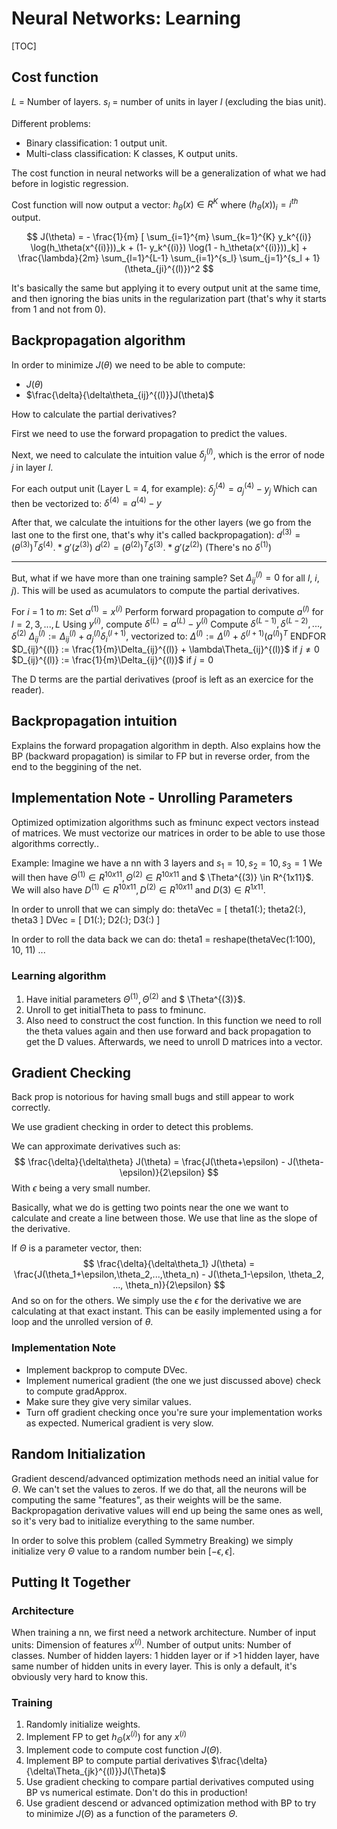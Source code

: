 # Neural Networks: Learning

[TOC]

## Cost function
$L$ = Number of layers.
$s_l$ = number of units in layer $l$ (excluding the bias unit).

Different problems:

* Binary classification: 1 output unit.
* Multi-class classification: K classes, K output units.

The cost function in neural networks will be a generalization of what we had before in logistic regression.

Cost function will now output a vector: $h_\theta(x) \in R^K$ where $(h_\theta(x))_i = i^{th}$ output.

$$
J(\theta) = - \frac{1}{m} [ \sum_{i=1}^{m} \sum_{k=1}^{K} y_k^{(i)} \log(h_\theta(x^{(i)}))_k + (1- y_k^{(i)}) \log(1 - h_\theta(x^{(i)}))_k] + \frac{\lambda}{2m} \sum_{l=1}^{L-1} \sum_{i=1}^{s_l} \sum_{j=1}^{s_l + 1} (\theta_{ji}^{(l)})^2
$$

It's basically the same but applying it to every output unit at the same time, and then ignoring the bias units in the regularization part (that's why it starts from 1 and not from 0).

## Backpropagation algorithm
In order to minimize $J(\theta)$ we need to be able to compute:

* $J(\theta)$
* $\frac{\delta}{\delta\theta_{ij}^{(l)}}J(\theta)$

How to calculate the partial derivatives?

First we need to use the forward propagation to predict the values.

Next, we need to calculate the intuition value $\delta_j^{(l)}$, which is the error of node $j$ in layer $l$.

For each output unit (Layer L = 4, for example):
$\delta_j^{(4)} = a_j^{(4)} - y_j$
Which can then be vectorized to:
$\delta^{(4)} = a^{(4)} - y$

After that, we calculate the intuitions for the other layers (we go from the last one to the first one, that's why it's called backpropagation):
$d^{(3)} = (\theta^{(3)})^T \delta^{(4)} .* g'(z^{(3)})$
$d^{(2)} = (\theta^{(2)})^T \delta^{(3)}
 .* g'(z^{(2)})$
(There's no $\delta^{(1)}$)

----

But, what if we have more than one training sample?
Set $\Delta_{ij}^{(l)} = 0$ for all $l$, $i$, $j$). This will be used as acumulators to compute the partial derivatives.

For $i$ = 1 to $m$:
Set $a^{(1)} = x^{(i)}$
Perform forward propagation to compute $a^{(l)}$ for $l = 2, 3, ..., L$
Using $y^{(i)}$, compute $\delta^{(L)} = a^{(L)} -  y^{(i)}$
Compute $\delta^{(L - 1)}, \delta^{(L - 2)},...,\delta^{(2)}$
$\Delta_{ij}^{(l)} := \Delta_{ij}^{(l)} + a_j^{(l)}\delta_i^{(l+1)}$, vectorized to: $\Delta^{(l)} := \Delta^{(l)} + \delta^{(l+1)} (a^{(l)})^T$
ENDFOR
$D_{ij}^{(l)} := \frac{1}{m}\Delta_{ij}^{(l)} + \lambda\Theta_{ij}^{(l)}$ if $j \neq 0$
$D_{ij}^{(l)} := \frac{1}{m}\Delta_{ij}^{(l)}$ if $j = 0$

The D terms are the partial derivatives (proof is left as an exercice for the reader).

## Backpropagation intuition
Explains the forward propagation algorithm in depth. Also explains how the BP (backward propagation) is similar to FP but in reverse order, from the end to the beggining of the net.

## Implementation Note - Unrolling Parameters
Optimized optimization algorithms such as fminunc expect vectors instead of matrices. We must vectorize our matrices in order to be able to use those algorithms correctly..

Example:
Imagine we have a nn with 3 layers and $s_1 = 10, s_2 = 10, s_3 = 1$
We will then have $\Theta^{(1)} \in R^{10x11}, \Theta^{(2)} \in R^{10x11}$ and $ \Theta^{(3)} \in R^{1x11}$.
We will also have $D^{(1)} \in R^{10x11}, D^{(2)} \in R^{10x11}$ and $D{(3)} \in R^{1x11}$.

In order to unroll that we can simply do:
thetaVec = [ theta1(:); theta2(:), theta3 ]
DVec = [ D1(:); D2(:); D3(:) ]

In order to roll the data back we can do:
theta1 = reshape(thetaVec(1:100), 10, 11)
...

### Learning algorithm
1. Have initial parameters $\Theta^{(1)}, \Theta^{(2)}$ and $ \Theta^{(3)}$.
2. Unroll to get initialTheta to pass to fminunc.
3. Also need to construct the cost function. In this function we need to roll the theta values again and then use forward and back propagation to get the D values. Afterwards, we need to unroll D matrices into a vector.


## Gradient Checking
Back prop is notorious for having small bugs and still appear to work correctly.

We use gradient checking in order to detect this problems.

We can approximate derivatives such as:
$$
\frac{\delta}{\delta\theta} J(\theta) = \frac{J(\theta+\epsilon) - J(\theta-\epsilon)}{2\epsilon}
$$
With $\epsilon$ being a very small number.

Basically, what we do is getting two points near the one we want to calculate and create a line between those. We use that line as the slope of the derivative.

If $\Theta$ is a parameter vector, then:
$$
\frac{\delta}{\delta\theta_1} J(\theta) = \frac{J(\theta_1+\epsilon,\theta_2,...,\theta_n) - J(\theta_1-\epsilon, \theta_2, ..., \theta_n)}{2\epsilon}
$$
And so on for the others. We simply use the $\epsilon$ for the derivative we are calculating at that exact instant.
This can be easily implemented using a for loop and the unrolled version of $\theta$.

### Implementation Note
* Implement backprop to compute DVec.
* Implement numerical gradient (the one we just discussed above) check to compute gradApprox.
* Make sure they give very similar values.
* Turn off gradient checking once you're sure your implementation works as expected. Numerical gradient is very slow.

## Random Initialization
Gradient descend/advanced optimization methods need an initial value for $\Theta$.
We can't set the values to zeros. If we do that, all the neurons will be computing the same "features", as their weights will be the same.
Backpropagation derivative values will end up being the same ones as well, so it's very bad to initialize everything to the same number.

In order to solve this problem (called Symmetry Breaking) we simply initialize very $\Theta$ value to a random number bein [$-\epsilon,\epsilon$].


## Putting It Together
### Architecture
When training a nn, we first need a network architecture.
Number of input units: Dimension of features $x^{(i)}$.
Number of output units: Number of classes.
Number of hidden layers: 1 hidden layer or if >1 hidden layer, have same number of hidden units in every layer. This is only a default, it's obviously very hard to know this.

### Training
1. Randomly initialize weights.
2. Implement FP to get $h_\Theta(x^{(i)})$ for any $x^{(i)}$
3. Implement code to compute cost function $J(\Theta)$.
4. Implement BP to compute partial derivatives $\frac{\delta}{\delta\Theta_{jk}^{(l)}}J(\Theta)$
5. Use gradient checking to compare partial derivatives computed using BP vs numerical estimate. Don't do this in production!
6. Use gradient descend or advanced optimization method with BP to try to minimize $J(\Theta)$ as a function of the parameters $\Theta$.
















